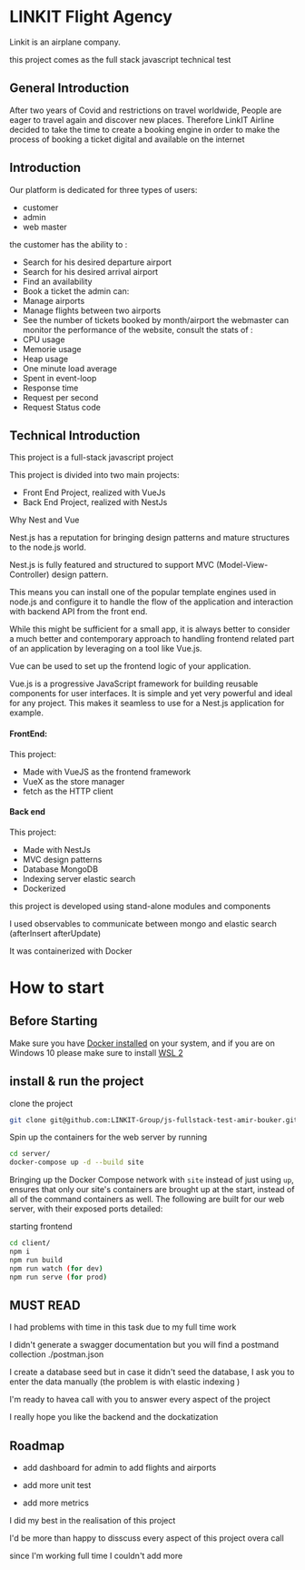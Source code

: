 # LINKIT Flight Agency

Linkit is an airplane company.

this project comes as the full stack javascript technical test

## General Introduction

After two years of Covid and restrictions on travel worldwide,
People are eager to travel again and discover new places.
Therefore LinkIT Airline decided to take the time to create a booking engine in order to make the process of booking a ticket digital and available on the internet

## Introduction

Our platform is dedicated for three types of users:

- customer
- admin
- web master

the customer has the ability to :

- Search for his desired departure airport
- Search for his desired arrival airport
- Find an availability
- Book a ticket
  the admin can:
- Manage airports
- Manage flights between two airports
- See the number of tickets booked by month/airport
  the webmaster can monitor the performance of the website, consult the stats of :
- CPU usage
- Memorie usage
- Heap usage
- One minute load average
- Spent in event-loop
- Response time
- Request per second
- Request Status code

## Technical Introduction

This project is a full-stack javascript project

This project is divided into two main projects:

- Front End Project, realized with VueJs
- Back End Project, realized with NestJs

Why Nest and Vue

Nest.js has a reputation for bringing design patterns and mature structures to the node.js world.

Nest.js is fully featured and structured to support MVC (Model-View-Controller) design pattern.

This means you can install one of the popular template engines used in node.js and configure it to handle the flow of the application and interaction with backend API from the front end.

While this might be sufficient for a small app, it is always better to consider a much better and contemporary approach to handling frontend related part of an application by leveraging on a tool like Vue.js.

Vue can be used to set up the frontend logic of your application.

Vue.js is a progressive JavaScript framework for building reusable components for user interfaces. It is simple and yet very powerful and ideal for any project. This makes it seamless to use for a Nest.js application for example.

#### FrontEnd:

This project:

- Made with VueJS as the frontend framework
- VueX as the store manager
- fetch as the HTTP client

#### Back end

This project:

- Made with NestJs
- MVC design patterns
- Database MongoDB
- Indexing server elastic search
- Dockerized

this project is developed using stand-alone modules and components

I used observables to communicate between mongo and elastic search (afterInsert afterUpdate)

It was containerized with Docker

# How to start

## Before Starting

Make sure you have [Docker installed](https://docs.docker.com/desktop/#download-and-install) on your system, and if you are on Windows 10 please make sure to install [WSL 2](https://docs.microsoft.com/en-us/windows/wsl/install-win10)

## install & run the project

clone the project

```bash
git clone git@github.com:LINKIT-Group/js-fullstack-test-amir-bouker.git
```

Spin up the containers for the web server by running

```bash
cd server/
docker-compose up -d --build site
```

Bringing up the Docker Compose network with `site` instead of just using `up`, ensures that only our site's containers are brought up at the start, instead of all of the command containers as well. The following are built for our web server, with their exposed ports detailed:

starting frontend

```bash
cd client/
npm i
npm run build
npm run watch (for dev)
npm run serve (for prod)
```

## MUST READ

I had problems with time in this task due to my full time work

I didn't generate a swagger documentation but you will find a postmand collection ./postman.json

I create a database seed but in case it didn't seed the database, I ask you to enter the data manually
(the problem is with elastic indexing )

I'm ready to havea call with you to answer every aspect of the project

I really hope you like the backend and the dockatization

## Roadmap

- add dashboard for admin to add flights and airports

- add more unit test

- add more metrics

I did my best in the realisation of this project

I'd be more than happy to disscuss every aspect of this project overa call

since I'm working full time I couldn't add more
